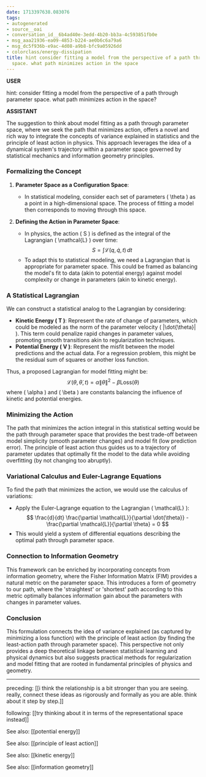 ```yaml
---
date: 1713397638.083076
tags:
- autogenerated
- source__oai
- conversation_id__6b4ad40e-3edd-4b20-bb3a-4c593851fb0e
- msg_aaa21936-ea09-4853-b224-ae0b6c6a79a6
- msg_dc5f936b-e9ac-4d08-a9b8-bfc9a05926dd
- colorclass/energy-dissipation
title: hint consider fitting a model from the perspective of a path through parameter
  space. what path minimizes action in the space
---
```


**USER**

hint: consider fitting a model from the perspective of a path through parameter space. what path minimizes action in the space?


**ASSISTANT**

The suggestion to think about model fitting as a path through parameter space, where we seek the path that minimizes action, offers a novel and rich way to integrate the concepts of variance explained in statistics and the principle of least action in physics. This approach leverages the idea of a dynamical system's trajectory within a parameter space governed by statistical mechanics and information geometry principles.

### Formalizing the Concept

1. **Parameter Space as a Configuration Space**: 
   - In statistical modeling, consider each set of parameters \( \theta \) as a point in a high-dimensional space. The process of fitting a model then corresponds to moving through this space.

2. **Defining the Action in Parameter Space**: 
   - In physics, the action \( S \) is defined as the integral of the Lagrangian \( \mathcal{L} \) over time:
     $$
     S = \int \mathcal{L}(q, \dot{q}, t) \, dt
     $$
   - To adapt this to statistical modeling, we need a Lagrangian that is appropriate for parameter space. This could be framed as balancing the model's fit to data (akin to potential energy) against model complexity or change in parameters (akin to kinetic energy).

### A Statistical Lagrangian

We can construct a statistical analog to the Lagrangian by considering:
- **Kinetic Energy \( T \)**: Represent the rate of change of parameters, which could be modeled as the norm of the parameter velocity \( \|\dot{\theta}\| \). This term could penalize rapid changes in parameter values, promoting smooth transitions akin to regularization techniques.
- **Potential Energy \( V \)**: Represent the misfit between the model predictions and the actual data. For a regression problem, this might be the residual sum of squares or another loss function.

Thus, a proposed Lagrangian for model fitting might be:
$$
\mathcal{L}(\theta, \dot{\theta}, t) = \alpha \|\dot{\theta}\|^2 - \beta \text{Loss}(\theta)
$$
where \( \alpha \) and \( \beta \) are constants balancing the influence of kinetic and potential energies.

### Minimizing the Action

The path that minimizes the action integral in this statistical setting would be the path through parameter space that provides the best trade-off between model simplicity (smooth parameter changes) and model fit (low prediction error). The principle of least action thus guides us to a trajectory of parameter updates that optimally fit the model to the data while avoiding overfitting (by not changing too abruptly).

### Variational Calculus and Euler-Lagrange Equations

To find the path that minimizes the action, we would use the calculus of variations:
- Apply the Euler-Lagrange equation to the Lagrangian \( \mathcal{L} \):
  $$
  \frac{d}{dt} \frac{\partial \mathcal{L}}{\partial \dot{\theta}} - \frac{\partial \mathcal{L}}{\partial \theta} = 0
  $$
- This would yield a system of differential equations describing the optimal path through parameter space.

### Connection to Information Geometry

This framework can be enriched by incorporating concepts from information geometry, where the Fisher Information Matrix (FIM) provides a natural metric on the parameter space. This introduces a form of geometry to our path, where the 'straightest' or 'shortest' path according to this metric optimally balances information gain about the parameters with changes in parameter values.

### Conclusion

This formulation connects the idea of variance explained (as captured by minimizing a loss function) with the principle of least action (by finding the least-action path through parameter space). This perspective not only provides a deep theoretical linkage between statistical learning and physical dynamics but also suggests practical methods for regularization and model fitting that are rooted in fundamental principles of physics and geometry.


---

preceding: [[i think the relationship is a bit stronger than you are seeing. really, connect these ideas as rigorously and formally as you are able. think about it step by step.]]  


following: [[try thinking about it in terms of the representational space instead]]

See also: [[potential energy]]


See also: [[principle of least action]]


See also: [[kinetic energy]]


See also: [[information geometry]]